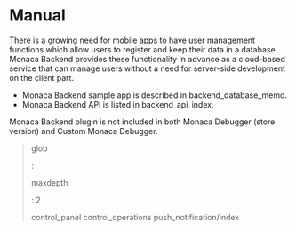 Manual
======

There is a growing need for mobile apps to have user management
functions which allow users to register and keep their data in a
database. Monaca Backend provides these functionality in advance as a
cloud-based service that can manage users without a need for server-side
development on the client part.

-   Monaca Backend sample app is described in backend\_database\_memo.
-   Monaca Backend API is listed in backend\_api\_index.

<div class="admonition note">

Monaca Backend plugin is not included in both Monaca Debugger (store
version) and Custom Monaca Debugger.

</div>

> glob
>
> :   
>
> maxdepth
>
> :   2
>
> control\_panel control\_operations push\_notification/index
